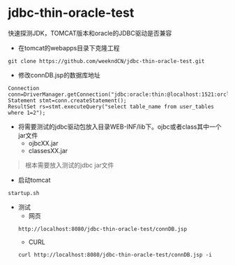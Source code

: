# jdbc-thin-oracle-test
快速探测JDK，TOMCAT版本和oracle的JDBC驱动是否兼容

- 在tomcat的webapps目录下克隆工程

```
git clone https://github.com/weekndCN/jdbc-thin-oracle-test.git
```
- 修改connDB.jsp的数据库地址

```
Connection conn=DriverManager.getConnection("jdbc:oracle:thin:@localhost:1521:orcl","test","test");
Statement stmt=conn.createStatement();
ResultSet rs=stmt.executeQuery("select table_name from user_tables where 1=2");
```

- 将需要测试的jdbc驱动包放入目录WEB-INF/lib下。ojbc或者class其中一个jar文件
  - ojbcXX.jar
  - classesXX.jar
 > 根本需要放入测试的jdbc jar文件
 
- 启动tomcat
```
startup.sh
```

- 测试
  - 网页
  ```
  http://localhost:8080/jdbc-thin-oracle-test/connDB.jsp
  ```
  - CURL
  ```
  curl http://localhost:8080/jdbc-thin-oracle-test/connDB.jsp -i
  ```
